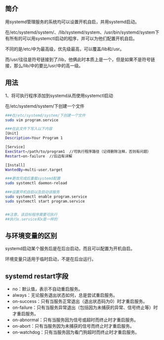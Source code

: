 ## 简介

用systemd管理服务的系统均可以设置开机自启，并用systemd启动。

在/etc/systemd/system/、/lib/systemd/system、/usr/bin/systemd/system下有所有的可以用systemctl启动的程序，并可以为他们配置开机自启。

不同的是/etc/中为最高级，优先级最高，可以覆盖/lib和/usr。

而/usr/往往是符号链接到了/lib，他俩此时本质上是一个，但是如果不是符号链接，那么/lib/中的要比/usr/中的高一级。

## 用法

1、将可执行程序添加到systemd从而使用systemctl启动

在/etc/systemd/system/下创建一个文件

```bash
###在/etc/systemd/system/下创建一个文件
sudo vim program.service

###在此文件下写入以下内容
[Unit]
Description=Your Program 1

[Service]
ExecStart=/path/to/program1  //可执行程序路径（记得删除注释，否则有问题）
Restart=on-failure  //后边有详解

[Install]
WantedBy=multi-user.target

###更改完成后重载systemd配置
sudo systemctl daemon-reload

###设置开机自启以及启动该服务
sudo systemctl enable program.service
sudo systemctl start program.service


##注意，该目标程序需要可执行
##执行x.service和x是一样的
```



## 与环境变量的区别

systemd启动某个服务后是在后台启动，而且可以配置为开机自启。

环境变量只适用于临时启动，不是在后台运行。



## systemd restart字段

- no：默认值，表示不自动重启服务。
- always：无论服务退出状态如何，总是尝试重启服务。
- on-success：只有当服务正常退出（退出状态码为0）时才重启服务。
- on-failure：只有当服务异常退出（包括因为未捕获的异常、信号终止等）时才重启服务。
- on-abnormal：只有当服务因为信号或超时而终止时才重启服务。
- on-abort：只有当服务因为未捕获的信号而终止时才重启服务。
- on-watchdog：只有当服务因为看门狗超时而终止时才重启服务。